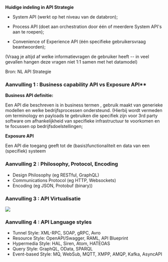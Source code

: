 
**Huidige indeling in API Strategie**
- System API (werkt op het niveau van de databron);

- Process  API (doet aan orchestration door één of meerdere System API's aan te roepen);

- Convenience of Experience API (één specifieke gebruikersvraag beantwoorden);

(Vraag je altijd af welke informatievragen de gebruiker heeft -- in veel gevallen hangen deze vragen niet 1:1 samen met het datamodel)

Bron: NL API Strategie

### Aanvulling 1 : Business capability API vs Exposure API**

**Business API definitie:**

Een API die beschreven is in business termen , gebruik maakt van generieke modellen en welke bedrijfsprocessen ondersteund. (Hierbij wordt vermeden om terminology en payloads te gebruiken die specifiek zijn voor 3rd party software om afhankelijkheid van specifieke infrastructuur te voorkomen en te focussen op bedrijfsdoelstellingen;

**Exposure API**

Een API die toegang geeft tot de (basis)functionaliteit en data van een (specifiek) systeem

### Aanvulling 2 : Philosophy, Protocol, Encoding

- Design Philosophy 
(eg RESTful, GraphQL)
- Communications Protocol
(eg HTTP, Websockets)
- Encoding
(eg JSON, Protobuf (binary))

### Aanvulling 3 : API Virtualisatie
![](https://github.com/Geonovum/KP-APIs/raw/master/Werkgroep%20Architectuur/uitwerkingen/media/api-virt.png)

### Aanvulling 4 : API Language styles


- Tunnel Style: XML-RPC, SOAP, gRPC, Avro
- Resource Style: OpenAPI/Swagger, RAML, API Blueprint
- Hypermedia Style: HAL, Siren, Atom, HATEOAS
- Query Style: GraphQL, OData, SPARQL
- Event-based Style: MQ, WebSub, MQTT, XMPP, AMQP, Kafka, AsyncAPI


